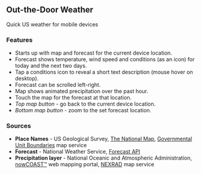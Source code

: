 ## Out-the-Door Weather
Quick US weather for mobile devices

### Features
* Starts up with map and forecast for the current device location.
* Forecast shows temperature, wind speed and conditions (as an icon) for today and the next two days.
* Tap a conditions icon to reveal a short text description (mouse hover on desktop).
* Forecast can be scrolled left-right.
* Map shows animated precipitation over the past hour.
* Touch the map for the forecast at that location.
* _Top map button_ - go back to the current device location.
* _Bottom map button_ - zoom to the set forecast location.

### Sources
* __Place Names__ - US Geological Survey, [The National Map](https://nationalmap.gov/small_scale/), [Governmental Unit Boundaries](https://services.nationalmap.gov/arcgis/rest/services/WFS/govunits/MapServer) map service
* __Forecast__ - National Weather Service, [Forecast API](https://forecast-v3.weather.gov/documentation)
* __Precipitation layer__ - National Oceanic and Atmospheric Administration, [nowCOAST™](https://nowcoast.noaa.gov/) web mapping portal, [NEXRAD](https://nowcoast.noaa.gov/arcgis/rest/services/nowcoast/radar_meteo_imagery_nexrad_time/MapServer) map service
